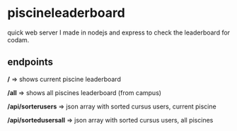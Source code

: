 # piscineleaderboard
quick web server I made in nodejs and express to check the leaderboard for codam.

## endpoints

**/** => shows current piscine leaderboard

**/all** => shows all piscines leaderboard (from campus)

**/api/sorterusers** => json array with sorted cursus users, current piscine

**/api/sortedusersall** => json array with sorted cursus users, all piscines
